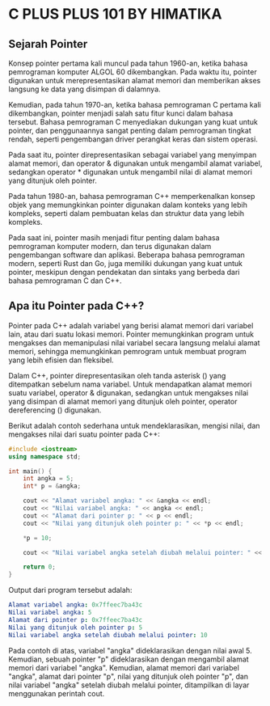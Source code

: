 # C PLUS PLUS 101 BY HIMATIKA

## Sejarah Pointer

Konsep pointer pertama kali muncul pada tahun 1960-an, ketika bahasa pemrograman komputer ALGOL 60 dikembangkan. Pada waktu itu, pointer digunakan untuk merepresentasikan alamat memori dan memberikan akses langsung ke data yang disimpan di dalamnya.

Kemudian, pada tahun 1970-an, ketika bahasa pemrograman C pertama kali dikembangkan, pointer menjadi salah satu fitur kunci dalam bahasa tersebut. Bahasa pemrograman C menyediakan dukungan yang kuat untuk pointer, dan penggunaannya sangat penting dalam pemrograman tingkat rendah, seperti pengembangan driver perangkat keras dan sistem operasi.

Pada saat itu, pointer direpresentasikan sebagai variabel yang menyimpan alamat memori, dan operator & digunakan untuk mengambil alamat variabel, sedangkan operator \* digunakan untuk mengambil nilai di alamat memori yang ditunjuk oleh pointer.

Pada tahun 1980-an, bahasa pemrograman C++ memperkenalkan konsep objek yang memungkinkan pointer digunakan dalam konteks yang lebih kompleks, seperti dalam pembuatan kelas dan struktur data yang lebih kompleks.

Pada saat ini, pointer masih menjadi fitur penting dalam bahasa pemrograman komputer modern, dan terus digunakan dalam pengembangan software dan aplikasi. Beberapa bahasa pemrograman modern, seperti Rust dan Go, juga memiliki dukungan yang kuat untuk pointer, meskipun dengan pendekatan dan sintaks yang berbeda dari bahasa pemrograman C dan C++.

## Apa itu Pointer pada C++?

Pointer pada C++ adalah variabel yang berisi alamat memori dari variabel lain, atau dari suatu lokasi memori. Pointer memungkinkan program untuk mengakses dan memanipulasi nilai variabel secara langsung melalui alamat memori, sehingga memungkinkan pemrogram untuk membuat program yang lebih efisien dan fleksibel.

Dalam C++, pointer direpresentasikan oleh tanda asterisk () yang ditempatkan sebelum nama variabel. Untuk mendapatkan alamat memori suatu variabel, operator & digunakan, sedangkan untuk mengakses nilai yang disimpan di alamat memori yang ditunjuk oleh pointer, operator dereferencing () digunakan.

Berikut adalah contoh sederhana untuk mendeklarasikan, mengisi nilai, dan mengakses nilai dari suatu pointer pada C++:

```C++
#include <iostream>
using namespace std;

int main() {
    int angka = 5;
    int* p = &angka;

    cout << "Alamat variabel angka: " << &angka << endl;
    cout << "Nilai variabel angka: " << angka << endl;
    cout << "Alamat dari pointer p: " << p << endl;
    cout << "Nilai yang ditunjuk oleh pointer p: " << *p << endl;

    *p = 10;

    cout << "Nilai variabel angka setelah diubah melalui pointer: " << angka << endl;

    return 0;
}
```

Output dari program tersebut adalah:

```yaml
Alamat variabel angka: 0x7ffeec7ba43c
Nilai variabel angka: 5
Alamat dari pointer p: 0x7ffeec7ba43c
Nilai yang ditunjuk oleh pointer p: 5
Nilai variabel angka setelah diubah melalui pointer: 10
```

Pada contoh di atas, variabel "angka" dideklarasikan dengan nilai awal 5. Kemudian, sebuah pointer "p" dideklarasikan dengan mengambil alamat memori dari variabel "angka". Kemudian, alamat memori dari variabel "angka", alamat dari pointer "p", nilai yang ditunjuk oleh pointer "p", dan nilai variabel "angka" setelah diubah melalui pointer, ditampilkan di layar menggunakan perintah cout.
